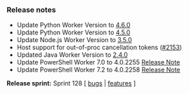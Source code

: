 ### Release notes
<!-- Please add your release notes in the following format:
- My change description (#PR)
-->
- Update Python Worker Version to [4.6.0](https://github.com/Azure/azure-functions-python-worker/releases/tag/4.6.0)
- Update Python Worker Version to [4.5.0](https://github.com/Azure/azure-functions-python-worker/releases/tag/4.5.0)
- Update Node.js Worker Version to [3.5.0](https://github.com/Azure/azure-functions-nodejs-worker/releases/tag/v3.5.0)
- Host support for out-of-proc cancellation tokens ([#2153](https://github.com/Azure/azure-functions-host/issues/2152))
- Updated Java Worker Version to [2.4.0](https://github.com/Azure/azure-functions-java-worker/releases/tag/2.4.0)
- Update PowerShell Worker 7.0 to 4.0.2255 [Release Note](https://github.com/Azure/azure-functions-powershell-worker/releases/tag/v4.0.2255)
- Update PowerShell Worker 7.2 to 4.0.2258 [Release Note](https://github.com/Azure/azure-functions-powershell-worker/releases/tag/v4.0.2258)

**Release sprint:** Sprint 128
[ [bugs](https://github.com/Azure/azure-functions-host/issues?q=is%3Aissue+milestone%3A%22Functions+Sprint+128%22+label%3Abug+is%3Aclosed) | [features](https://github.com/Azure/azure-functions-host/issues?q=is%3Aissue+milestone%3A%22Functions+Sprint+128%22+label%3Afeature+is%3Aclosed) ]
